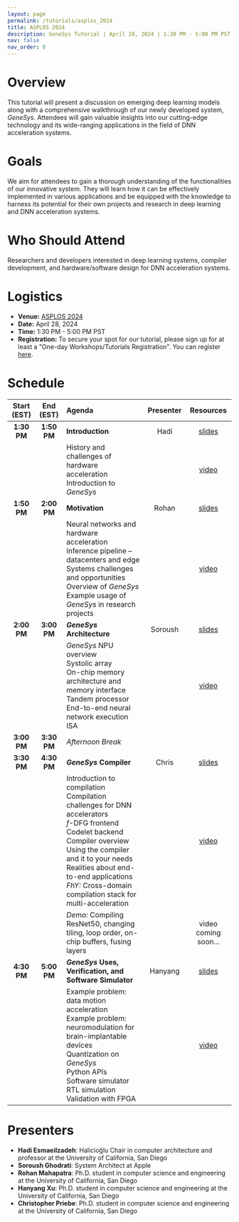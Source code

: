```yaml
---
layout: page
permalink: /tutorials/asplos_2024
title: ASPLOS 2024
description: GeneSys Tutorial | April 28, 2024 | 1:30 PM - 5:00 PM PST | Grande D
nav: false
nav_order: 0
---
```


# Overview
This tutorial will present a discussion on emerging deep learning models along with a comprehensive walkthrough of our newly developed system, _GeneSys_.
Attendees will gain valuable insights into our cutting-edge technology and its wide-ranging applications in the field of DNN acceleration systems.

# Goals
We aim for attendees to gain a thorough understanding of the functionalities of our innovative system.
They will learn how it can be effectively implemented in various applications and be equipped with the knowledge to harness its potential for their own projects and research in deep learning and DNN acceleration systems.

# Who Should Attend
Researchers and developers interested in deep learning systems, compiler development, and hardware/software design for DNN acceleration systems.

# Logistics
- **Venue:** [ASPLOS 2024](https://www.asplos-conference.org/asplos2024/)
- **Date:** April 28, 2024
- **Time:** 1:30 PM - 5:00 PM PST
- **Registration:** To secure your spot for our tutorial, please sign up for at least a "One-day Workshops/Tutorials Registration". You can register [here](https://whova.com/portal/registration/asplo_202403/).

# Schedule

| Start (EST) | End (EST) | Agenda | Presenter | Resources |
| :---------: | :-------: | :----- | :-------: | :-------: | 
| **1:30 PM** | **1:50 PM** | **Introduction** | Hadi | [slides](https://drive.google.com/file/d/1p0Q790UhU0BNazOf7gDTU9q8qqxPTd8w/view?usp=sharing) |
| | | History and challenges of hardware acceleration <br /> Introduction to _GeneSys_ | | [video](https://youtu.be/pHbY0No3MCU) |
| **1:50 PM** | **2:00 PM** | **Motivation** | Rohan | [slides](https://drive.google.com/file/d/1jNKl7vr2VSOMYfU--JscGImHKzmXJTuz/view?usp=sharing) |
| | | Neural networks and hardware acceleration <br /> Inference pipeline – datacenters and edge <br /> Systems challenges and opportunities <br /> Overview of _GeneSys_ <br /> Example usage of _GeneSys_ in research projects | | [video](https://youtu.be/Z8OYHT1-kmk) |
| **2:00 PM** | **3:00 PM** | **_GeneSys_ Architecture** | Soroush | [slides](https://drive.google.com/file/d/1V3ROnTi7FAZ_Z_1YU9QW9qobb572tRx8/view?usp=sharing) | 
| | | _GeneSys_ NPU overview <br /> Systolic array <br /> On-chip memory architecture and memory interface <br /> Tandem processor <br /> End-to-end neural network execution <br /> ISA | | [video](https://youtu.be/IpW-7lXNiB0) |
| **3:00 PM** | **3:30 PM** | *Afternoon Break* | | | 
| **3:30 PM** | **4:30 PM** | **_GeneSys_ Compiler** | Chris | [slides](https://drive.google.com/file/d/1tSkvlXoaMRwQNYQOldDi65vo1Lj276GA/view?usp=sharing) |
| | | Introduction to compilation <br /> Compilation challenges for DNN accelerators <br /> _f_-DFG frontend <br /> Codelet backend <br /> Compiler overview <br /> Using the compiler and it to your needs <br /> Realities about end-to-end applications <br /> *FhY:* Cross-domain compilation stack for multi-acceleration | | [video](https://youtu.be/W_L9zNw_NAo) |
| | | *Demo:* Compiling ResNet50, changing tiling, loop order, on-chip buffers, fusing layers | | video coming soon... |
| **4:30 PM** | **5:00 PM** | **_GeneSys_ Uses, Verification, and Software Simulator** | Hanyang | [slides](https://drive.google.com/file/d/1uQec9sBoE3-6rlWfjsw_BzisL47msEsR/view?usp=sharing) |
| | | Example problem: data motion acceleration <br /> Example problem: neuromodulation for brain-implantable devices <br /> Quantization on _GeneSys_ <br /> Python APIs <br /> Software simulator <br /> RTL simulation <br /> Validation with FPGA | | [video](https://youtu.be/Sz-h7kPhqvo) |

# Presenters
- **Hadi Esmaeilzadeh**: Halicioğlu Chair in computer architecture and professor at the University of California, San Diego
- **Soroush Ghodrati**: System Architect at Apple
- **Rohan Mahapatra**: Ph.D. student in computer science and engineering at the University of California, San Diego
- **Hanyang Xu**: Ph.D. student in computer science and engineering at the University of California, San Diego
- **Christopher Priebe**: Ph.D. student in computer science and engineering at the University of California, San Diego
